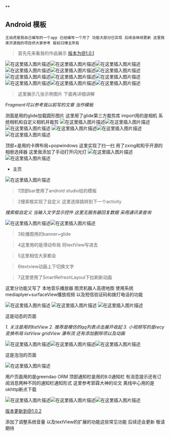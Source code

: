 **

## Android 模板


    王幼虎是我自己编写的一个app 已经编写一个月了 功能大部分已实现 后续会继续更新 这里我来开源我的项目供大家参考 版权归博主所有
   

>首先先来看我的作品展示 版本为@1.0.1



![在这里插入图片描述](https://img-blog.csdnimg.cn/2019031715012794.jpg)![在这里插入图片描述](https://img-blog.csdnimg.cn/20190317150143309.jpg)![在这里插入图片描述](https://img-blog.csdnimg.cn/20190317150158754.jpg)
![在这里插入图片描述](https://img-blog.csdnimg.cn/20190317150219716.jpg)![在这里插入图片描述](https://img-blog.csdnimg.cn/20190317150236871.jpg)![在这里插入图片描述](https://img-blog.csdnimg.cn/20190317150250290.jpg)
![在这里插入图片描述](https://img-blog.csdnimg.cn/20190317150303823.jpg)![在这里插入图片描述](https://img-blog.csdnimg.cn/20190317150314777.jpg)![在这里插入图片描述](https://img-blog.csdnimg.cn/20190317150327442.jpg)
![在这里插入图片描述](https://img-blog.csdnimg.cn/20190317150336445.jpg)![在这里插入图片描述](https://img-blog.csdnimg.cn/20190317150350105.jpg)![在这里插入图片描述](https://img-blog.csdnimg.cn/20190317150359192.jpg)



> 这里展示几张示例图片 下面再详细讲解


*Fragment可以参考我以前写的文章 当作模板*

测面是用的glide加载圆形图片 这里用了glide第三方裁剪库
import用的是相机 系统相机和自定义相机并裁剪
![在这里插入图片描述](https://img-blog.csdnimg.cn/20190317161049505.jpg)![在这里插入图片描述](https://img-blog.csdnimg.cn/20190317161511205.jpg)![在这里插入图片描述](https://img-blog.csdnimg.cn/20190317161522800.jpg)
![在这里插入图片描述](https://img-blog.csdnimg.cn/20190317161535434.jpg)![在这里插入图片描述](https://img-blog.csdnimg.cn/20190317161556662.jpg)![在这里插入图片描述](https://img-blog.csdnimg.cn/20190317161612316.jpg)



顶部+是用的卡牌布局+popwindows
这里实现了扫一扫 用了zxing和知乎开源的相册选择器 这里我添加了手动打开闪光灯 
![在这里插入图片描述](https://img-blog.csdnimg.cn/2019031716073536.jpg)![在这里插入图片描述](https://img-blog.csdnimg.cn/20190317160744362.jpg)



 - 主页
 
 
 
![在这里插入图片描述](https://img-blog.csdnimg.cn/2019031715201119.jpg)
 >1顶部bar使用了android studio给的模板

>2搜索框实现了自定义 这里选择跳转到下一个activity


*搜索框自定义 当输入文字显示控件 这里无服务器回复数据 采用通讯录查询*

![在这里插入图片描述](https://img-blog.csdnimg.cn/20190317151656246.jpg)![在这里插入图片描述](https://img-blog.csdnimg.cn/20190317151725369.jpg)
>3轮播图用的banner+glide

>4这里用的是滑动布局 将textView写进去

>5这里相信大家都会

>6textview动画上下切换文字

>7这里使用了SmartRefreshLayout下拉刷新动画 

这里分功能又写了 本地音乐播放器 图灵机器人高德地图 使用系统mediaplyer+surfaceView播放视频 以及短信验证码和拨打电话的功能

![在这里插入图片描述](https://img-blog.csdnimg.cn/20190317155000110.jpg)
![在这里插入图片描述](https://img-blog.csdnimg.cn/20190317155021779.jpg)
![在这里插入图片描述](https://img-blog.csdnimg.cn/20190317155139459.jpg)


这是动态的页面
 

 *1. 关注是用的listView
 2. 推荐是模仿的qq列表点击展开收起 
 3.  小视频写的是recy 变换布局 listView gridView 瀑布流 还有添加删除项以及动画*

 

![在这里插入图片描述](https://img-blog.csdnimg.cn/2019031715574211.jpg)![在这里插入图片描述](https://img-blog.csdnimg.cn/20190317155754642.jpg)![在这里插入图片描述](https://img-blog.csdnimg.cn/20190317155815736.jpg)


这是泡泡的页面


![在这里插入图片描述](https://img-blog.csdnimg.cn/20190317160223250.jpg)


用户页面用的是greendao  ORM
顶部通知栏是用的8.0通知栏 有消息提示还有订阅消息两种不同的通知栏通知形式 这里参考郭霖大神的论文
离线中心用的是okhttp断点下载 




![在这里插入图片描述](https://img-blog.csdnimg.cn/2019031716215189.jpg)![在这里插入图片描述](https://img-blog.csdnimg.cn/20190317162203215.jpg)![在这里插入图片描述](https://img-blog.csdnimg.cn/20190317162214820.jpg)



版本更新到@1.0.2

添加了调整系统音量 以及textView的扩展的功能这些常见功能 后续还会更新 敬请期待 
